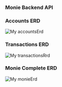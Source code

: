 ### Monie Backend API

### Accounts ERD

![My accountsErd](./accountsErd.png)

### Transactions ERD

![My transactionsRrd](./transactionsErd.png)

### Monie Complete ERD

![My monieErd](./monieErd.png)
